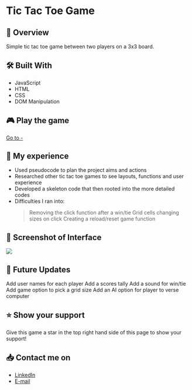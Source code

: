 # Tic Tac Toe Game

## :helicopter: Overview
Simple tic tac toe game between two players on a 3x3 board.

## :hammer_and_wrench: Built With 
- JavaScript
- HTML
- CSS
- DOM Manipulation

## :video_game: Play the game
[Go to -](https://karinzaki.github.io/tictactoe/)

## :mag_right: My experience
- Used pseudocode to plan the project aims and actions
- Researched other tic tac toe games to see layouts, functions and user experience
- Developed a skeleton code that then rooted into the more detailed codes
- Difficulties I ran into:
  > Removing the click function after a win/tie
  > Grid cells changing sizes on click
  > Creating a reload/reset game function

## :camera_flash: Screenshot of Interface
![](https://git.generalassemb.ly/karinzaki/tictactoe/blob/master/tictactoe-screenshot.png)

## :compass: Future Updates
Add user names for each player
Add a scores tally
Add a sound for win/tie
Add game option to pick a grid size
Add an AI option for player to verse computer

## :star: Show your support
Give this game a star in the top right hand side of this page to show your support!

## :inbox_tray: Contact me on
- [LinkedIn](https://www.linkedin.com/in/karin-zaki-2bb3b2130)
- [E-mail](mailto:karin.zaki@hotmail.com)

